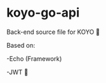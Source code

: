 # koyo-go-api

Back-end source file for KOYO :maple_leaf:

Based on:

-Echo (Framework)

-JWT :key:
